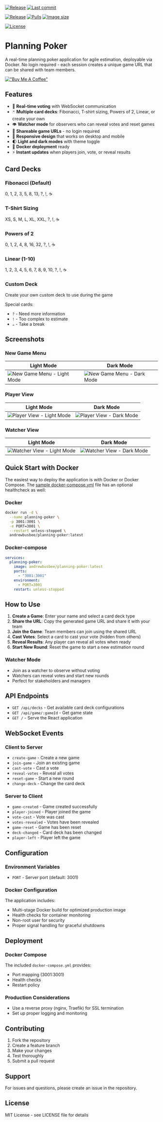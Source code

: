 <!-- Project / GitHub -->
[![Release](https://img.shields.io/github/v/release/andrew-busbee/planning-poker?logo=github&label=Release)](https://github.com/andrew-busbee/planning-poker/releases)
[![Last commit](https://img.shields.io/github/last-commit/andrew-busbee/planning-poker?logo=github&label=Last%20commit)](https://github.com/andrew-busbee/planning-poker/commits/main)
<!-- Docker Hub -->
[![Release](https://img.shields.io/docker/v/andrewbusbee/planning-poker?sort=semver&logo=docker&label=Release)](https://hub.docker.com/r/andrewbusbee/planning-poker/tags)
[![Pulls](https://img.shields.io/docker/pulls/andrewbusbee/planning-poker?logo=docker&label=Pulls)](https://hub.docker.com/r/andrewbusbee/planning-poker)
[![Image size](https://img.shields.io/docker/image-size/andrewbusbee/planning-poker/latest?logo=docker&label=Image%20size)](https://hub.docker.com/r/andrewbusbee/planning-poker)

[![License](https://img.shields.io/github/license/andrew-busbee/planning-poker?cacheBust=1)](https://github.com/andrew-busbee/planning-poker/blob/main/LICENSE)

# Planning Poker

A real-time planning poker application for agile estimation, deployable via Docker. No login required - each session creates a unique game URL that can be shared with team members.

[!["Buy Me A Coffee"](https://www.buymeacoffee.com/assets/img/custom_images/orange_img.png)](https://buymeacoffee.com/whatsnewandrew)

## Features

- 🎯 **Real-time voting** with WebSocket communication
- 🃏 **Multiple card decks**: Fibonacci, T-shirt sizing, Powers of 2, Linear, or create your own
- 👁️ **Watcher mode** for observers who can reveal votes and reset games
- 🔗 **Shareable game URLs** - no login required
- 📱 **Responsive design** that works on desktop and mobile
- 🌓 **Light and dark modes** with theme toggle
- 🐳 **Docker deployment** ready
- ⚡ **Instant updates** when players join, vote, or reveal results

## Card Decks

### Fibonacci (Default)
0, 1, 2, 3, 5, 8, 13, ?, !, ☕

### T-Shirt Sizing
XS, S, M, L, XL, XXL, ?, !, ☕

### Powers of 2
0, 1, 2, 4, 8, 16, 32, ?, !, ☕

### Linear (1-10)
1, 2, 3, 4, 5, 6, 7, 8, 9, 10, ?, !, ☕

### Custom Deck
Create your own custom deck to use during the game

Special cards:
- `?` - Need more information
- `!` - Too complex to estimate
- `☕` - Take a break

## Screenshots

### New Game Menu

| **Light Mode** | **Dark Mode** |
| -------------- | -------------- |
| ![New Game Menu - Light Mode](https://github.com/andrew-busbee/planning-poker/blob/main/client/src/assets/new_game_light_mode.png) | ![New Game Menu - Dark Mode](https://github.com/andrew-busbee/planning-poker/blob/main/client/src/assets/new_game_dark_mode.png) |

### Player View

| **Light Mode** | **Dark Mode** |
| -------------- | -------------- |
| ![Player View - Light Mode](https://github.com/andrew-busbee/planning-poker/blob/main/client/src/assets/player_light_mode.png) | ![Player View - Dark Mode](https://github.com/andrew-busbee/planning-poker/blob/main/client/src/assets/player_dark_mode.png) |

### Watcher View

| **Light Mode** | **Dark Mode** |
| -------------- | -------------- |
| ![Watcher View - Light Mode](https://github.com/andrew-busbee/planning-poker/blob/main/client/src/assets/watcher_light_mode.png) | ![Watcher View - Dark Mode](https://github.com/andrew-busbee/planning-poker/blob/main/client/src/assets/watcher_dark_mode.png) |


## Quick Start with Docker

The easiest way to deploy the application is with Docker or Docker Compose.  The [sample docker-compose.yml](https://github.com/andrew-busbee/planning-poker/blob/main/docker-compose.yml) file has an optional healthcheck as well:

### Docker
```bash
docker run -d \
  --name planning-poker \
  -p 3001:3001 \
  -e PORT=3001 \
  --restart unless-stopped \
  andrewbusbee/planning-poker:latest

```

### Docker-compose
```yml
services:
  planning-poker:
    image: andrewbusbee/planning-poker:latest
    ports:
      - "3001:3001"
    environment:
      - PORT=3001
    restart: unless-stopped
```

## How to Use

1. **Create a Game**: Enter your name and select a card deck type
2. **Share the URL**: Copy the generated game URL and share it with your team
3. **Join the Game**: Team members can join using the shared URL
4. **Cast Votes**: Select a card to cast your vote (hidden from others)
5. **Reveal Results**: Any player can reveal all votes when ready
6. **Start New Round**: Reset the game to start a new estimation round

### Watcher Mode
- Join as a watcher to observe without voting
- Watchers can reveal votes and start new rounds
- Perfect for stakeholders and managers

## API Endpoints

- `GET /api/decks` - Get available card deck configurations
- `GET /api/game/:gameId` - Get game state
- `GET /` - Serve the React application

## WebSocket Events

### Client to Server
- `create-game` - Create a new game
- `join-game` - Join an existing game
- `cast-vote` - Cast a vote
- `reveal-votes` - Reveal all votes
- `reset-game` - Start a new round
- `change-deck` - Change the card deck

### Server to Client
- `game-created` - Game created successfully
- `player-joined` - Player joined the game
- `vote-cast` - Vote was cast
- `votes-revealed` - Votes have been revealed
- `game-reset` - Game has been reset
- `deck-changed` - Card deck has been changed
- `player-left` - Player left the game

## Configuration

### Environment Variables
- `PORT` - Server port (default: 3001)

### Docker Configuration
The application includes:
- Multi-stage Docker build for optimized production image
- Health checks for container monitoring
- Non-root user for security
- Proper signal handling for graceful shutdowns

## Deployment

### Docker Compose
The included `docker-compose.yml` provides:
- Port mapping (3001:3001)
- Health checks
- Restart policy

### Production Considerations
- Use a reverse proxy (nginx, Traefik) for SSL termination
- Set up proper logging and monitoring

## Contributing

1. Fork the repository
2. Create a feature branch
3. Make your changes
4. Test thoroughly
5. Submit a pull request

## Support

For issues and questions, please create an issue in the repository.

## License

MIT License - see LICENSE file for details